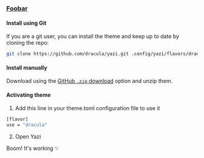 ### [Foobar](https://foobar.com)

#### Install using Git

If you are a git user, you can install the theme and keep up to date by cloning the repo:

```bash
git clone https://github.com/dracula/yazi.git .config/yazi/flavors/dracula.yazi
```

#### Install manually

Download using the [GitHub `.zip` download](https://github.com/dracula/yazi/archive/main.zip) option and unzip them.

#### Activating theme

1. Add this line in your theme.toml configuration file to use it

```bash
[flavor]
use = "dracula"
```

2. Open Yazi

Boom! It's working ✨
